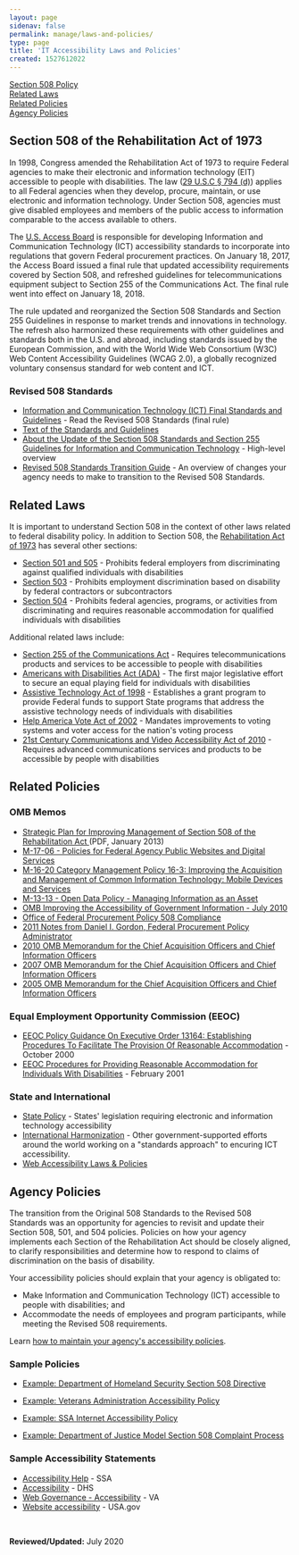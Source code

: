 ```yaml
---
layout: page
sidenav: false
permalink: manage/laws-and-policies/
type: page
title: 'IT Accessibility Laws and Policies'
created: 1527612022
---
```


[Section 508 Policy][1]  
[Related Laws][2]  
[Related Policies][3]  
[Agency Policies][4]

<div id="508-policy">
  <h2>
    Section 508 of the Rehabilitation Act of 1973
  </h2>
</div>

In 1998, Congress amended the Rehabilitation Act of 1973 to require Federal agencies to make their electronic and information technology (EIT) accessible to people with disabilities. The law ([29 U.S.C &sect; 794 (d)][5]) applies to all Federal agencies when they develop, procure, maintain, or use electronic and information technology. Under Section 508, agencies must give disabled employees and members of the public access to information comparable to the access available to others.

The [U.S. Access Board][6] is responsible for developing Information and Communication Technology (ICT) accessibility standards to incorporate into regulations that govern Federal procurement practices. On January 18, 2017, the Access Board issued a final rule that updated accessibility requirements covered by Section 508, and refreshed guidelines for telecommunications equipment subject to Section 255 of the Communications Act. The final rule went into effect on January 18, 2018.

The rule updated and reorganized the Section 508 Standards and Section 255 Guidelines in response to market trends and innovations in technology. The refresh also harmonized these requirements with other guidelines and standards both in the U.S. and abroad, including standards issued by the European Commission, and with the World Wide Web Consortium (W3C) Web Content Accessibility Guidelines (WCAG 2.0), a globally recognized voluntary consensus standard for web content and ICT.

### Revised 508 Standards

  * [Information and Communication Technology (ICT) Final Standards and Guidelines][7] - Read the Revised 508 Standards (final rule)
  * [Text of the Standards and Guidelines][8]
  * [About the Update of the Section 508 Standards and Section 255 Guidelines for Information and Communication Technology][9] - High-level overview
  * [Revised 508 Standards Transition Guide][10] - An overview of changes your agency needs to make to transition to the Revised 508 Standards.

<div id="laws">
  <h2>
    Related Laws
  </h2>
</div>

It is important to understand Section 508 in the context of other laws related to federal disability policy. In addition to Section 508, the  [Rehabilitation Act of 1973][11] has several other sections:

  * [Section 501 and 505][12] - Prohibits federal employers from discriminating against qualified individuals with disabilities
  * [Section 503][13] - Prohibits employment discrimination based on disability by federal contractors or subcontractors
  * [Section 504][14] - Prohibits federal agencies, programs, or activities from discriminating and requires reasonable accommodation for qualified individuals with disabilities

Additional related laws include:

  * [Section 255 of the Communications Act][15] - Requires telecommunications products and services to be accessible to people with disabilities
  * [Americans with Disabilities Act (ADA)][16] - The first major legislative effort to secure an equal playing field for individuals with disabilities
  * [Assistive Technology Act of 1998][17] - Establishes a grant program to provide Federal funds to support State programs that address the assistive technology needs of individuals with disabilities
  * [Help America Vote Act of 2002][18] - Mandates improvements to voting systems and voter access for the nation's voting process
  * [21st Century Communications and Video Accessibility Act of 2010][19] - Requires advanced communications services and products to be accessible by people with disabilities

<div id="policies">
  <h2>
    Related Policies
  </h2>
</div>

### OMB Memos

  * [Strategic Plan for Improving Management of Section 508 of the Rehabilitation Act&nbsp;][20](PDF, January&nbsp;2013)
  * [M-17-06 - Policies for Federal Agency Public Websites and Digital Services][21]
  * [M-16-20 Category Management Policy 16-3: Improving the Acquisition and Management of Common Information Technology: Mobile Devices and Services][22]
  * [M-13-13 - Open Data Policy - Managing Information as an Asset][23]
  * [OMB Improving the Accessibility of Government Information - July 2010][24]
  * [Office of Federal Procurement Policy 508 Compliance][25]
  * [2011 Notes from Daniel I. Gordon, Federal Procurement Policy Administrator][26]
  * [2010 OMB Memorandum for the Chief Acquisition Officers and Chief Information Officers][27]
  * [2007 OMB Memorandum for the Chief Acquisition Officers and Chief Information Officers][28]
  * [2005 OMB Memorandum for the Chief Acquisition Officers and Chief Information Officers][29]

### Equal Employment Opportunity Commission (EEOC)

  * [EEOC Policy Guidance On Executive Order 13164: Establishing Procedures To Facilitate The Provision Of Reasonable Accommodation][30] - October 2000
  * [EEOC Procedures for Providing Reasonable Accommodation for Individuals With Disabilities][31] - February 2001

### State and International

  * [State Policy][32] - States' legislation requiring electronic and information technology accessibility
  * [International Harmonization][33] - Other government-supported efforts around the world working on a "standards approach" to encuring ICT accessibility.
  * [Web Accessibility Laws & Policies][34]

<div id="agency-policies">
  <h2>
    Agency Policies
  </h2>
</div>

The transition from the Original 508 Standards to the Revised 508 Standards was an opportunity for agencies to revisit and update their Section 508, 501, and 504 policies. Policies on how your agency implements each Section of the Rehabilitation Act should be closely aligned, to clarify responsibilities and determine how to respond to claims of discrimination on the basis of disability.

Your accessibility policies should explain that your agency is obligated to:

  * Make Information and Communication Technology (ICT) accessible to people with disabilities; and
  * Accommodate the needs of employees and program participants, while meeting the Revised 508 requirements.

Learn&nbsp;[how to maintain your agency's accessibility policies][35].

### Sample Policies

  * <a data-saferedirecturl="https://section508.gov/sites/default/files/Directive_139.2_Final_10-28-2008.doc&" href="https://section508.gov/sites/default/files/Directive_139.2_Final_10-28-2008.doc" target="_blank">Example: Department of Homeland Security Section 508 Directive</a>&nbsp;

  * <a data-saferedirecturl="https://section508.gov/sites/default/files/VA508Directive6221_12_2008.pdf&" href="https://section508.gov/sites/default/files/VA508Directive6221_12_2008.pdf" target="_blank">Example: Veterans Administration Accessibility Policy</a>

  * <a data-saferedirecturl="https://section508.gov/sites/default/files/SSA_Internet_Accessibility_Policy.pdf&" href="https://section508.gov/sites/default/files/SSA_Internet_Accessibility_Policy.pdf" target="_blank">Example: SSA Internet Accessibility Policy</a>

  * <a data-saferedirecturl="https://section508.gov/sites/default/files/DOJ%2520Section%2520508%2520Model%2520Complaint%2520Process.doc&" href="https://section508.gov/sites/default/files/DOJ%20Section%20508%20Model%20Complaint%20Process.doc" target="_blank">Example: Department of Justice Model Section 508 Complaint Process</a>

### Sample Accessibility Statements

  * [Accessibility Help][36] - SSA
  * [Accessibility][37] - DHS
  * [Web Governance - Accessibility][38] - VA
  * [Website accessibility][39] - USA.gov

&nbsp;

**Reviewed/Updated:** July 2020

&nbsp;

 [1]: #508-policy
 [2]: #laws
 [3]: #policies
 [4]: #agency-policies
 [5]: http://www.gpo.gov/fdsys/pkg/USCODE-2011-title29/html/USCODE-2011-title29-chap16-subchapV-sec794d.htm
 [6]: https://www.access-board.gov/
 [7]: https://www.access-board.gov/guidelines-and-standards/communications-and-it/about-the-ict-refresh/final-rule
 [8]: https://www.access-board.gov/guidelines-and-standards/communications-and-it/about-the-ict-refresh/final-rule/text-of-the-standards-and-guidelines
 [9]: https://www.access-board.gov/guidelines-and-standards/communications-and-it/about-the-ict-refresh/overview-of-the-final-rule
 [10]: /manage/laws-and-policies/quick-reference-guide
 [11]: https://www.disability.gov/rehabilitation-act-1973/
 [12]: http://www.eeoc.gov/laws/statutes/rehab.cfm
 [13]: http://www.dol.gov/ofccp/regs/compliance/sec503.htm
 [14]: https://www.govinfo.gov/content/pkg/USCODE-2018-title29/pdf/USCODE-2018-title29-chap16-subchapV-sec794.pdf
 [15]: http://www.access-board.gov/guidelines-and-standards/communications-and-it/about-the-telecommunications-act-guidelines
 [16]: http://www.ada.gov/pubs/ada.htm
 [17]: https://www.congress.gov/bill/105th-congress/senate-bill/2432
 [18]: http://www.eac.gov/about_the_eac/help_america_vote_act.aspx
 [19]: https://www.fcc.gov/guides/21st-century-communications-and-video-accessibility-act-2010
 [20]: https://obamawhitehouse.archives.gov/sites/default/files/omb/procurement/memo/strategic-plan-508-compliance.pdf
 [21]: https://policy.cio.gov/web-policy/
 [22]: https://www.whitehouse.gov/sites/whitehouse.gov/files/omb/memoranda/2016/m_16_20.pdf
 [23]: https://policy.cio.gov/open-data/
 [24]: https://www.whitehouse.gov/sites/whitehouse.gov/files/omb/assets/egov_docs/improving-accessibility-government-information_07-19-2010.pdf
 [25]: https://obamawhitehouse.archives.gov/omb/procurement_index_508/
 [26]: /sites/default/files/ombNews_February_2011.doc
 [27]: /sites/default/files/improving_accessibility_gov_info_07192010_5B1_5D.doc
 [28]: /sites/default/files/2007_OMB_Memo_to_Agency_CAOs_and_CIOs.doc
 [29]: /sites/default/files/Memo_Safavian-Evans.doc
 [30]: http://www.eeoc.gov/policy/docs/accommodation_procedures.html
 [31]: http://www.eeoc.gov/eeoc/internal/reasonable_accommodation.cfm
 [32]: /manage/laws-and-policies/state
 [33]: /manage/laws-and-policies/international
 [34]: https://www.w3.org/WAI/policies/
 [35]: /manage/laws-and-policies/update-agency-policies
 [36]: https://www.ssa.gov/accessibility/508_overview.html
 [37]: https://www.dhs.gov/accessibility
 [38]: https://www.va.gov/web/standards/accessibility.cfm
 [39]: https://www.usa.gov/policies#item-211457